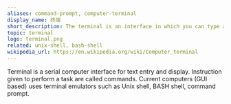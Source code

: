 ```yaml
---
aliases: command-prompt, computer-terminal
display_name: 终端
short_description: The terminal is an interface in which you can type and execute text-based commands. 
topic: terminal
logo: terminal.png
related: unix-shell, bash-shell
wikipedia_url: https://en.wikipedia.org/wiki/Computer_terminal
---
```

Terminal is a serial computer interface for text entry and display. Instruction given to perform a task are called commands. Current computers (GUI based) uses terminal emulators such as Unix shell, BASH shell, command prompt.
